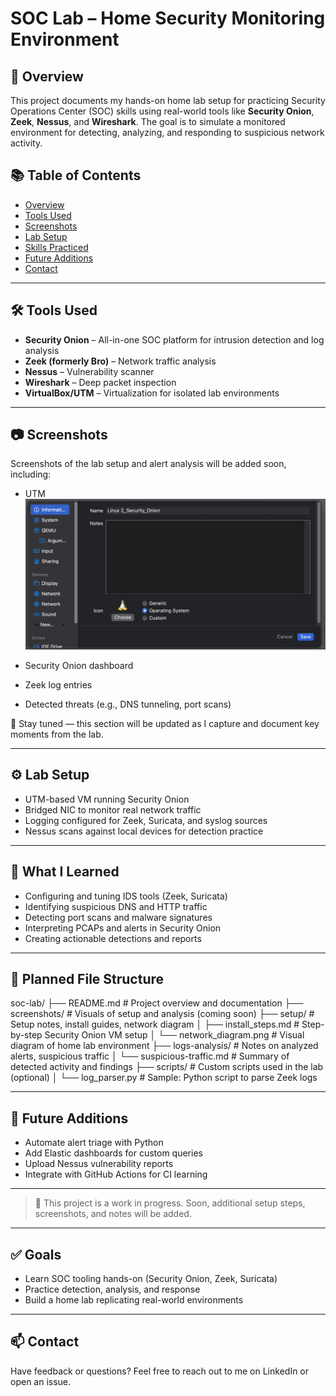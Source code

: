# SOC Lab – Home Security Monitoring Environment

## 📌 Overview
This project documents my hands-on home lab setup for practicing Security Operations Center (SOC) skills using real-world tools like **Security Onion**, **Zeek**, **Nessus**, and **Wireshark**. The goal is to simulate a monitored environment for detecting, analyzing, and responding to suspicious network activity.
## 📚 Table of Contents
- [Overview](#overview)
- [Tools Used](#tools-used)
- [Screenshots](screenshots/screenshots.md)
- [Lab Setup](setup/install_steps.md)
- [Skills Practiced](#skills-practiced)
- [Future Additions](#future-additions)
- [Contact](#contact)


---

## 🛠️ Tools Used
- **Security Onion** – All-in-one SOC platform for intrusion detection and log analysis
- **Zeek (formerly Bro)** – Network traffic analysis
- **Nessus** – Vulnerability scanner
- **Wireshark** – Deep packet inspection
- **VirtualBox/UTM** – Virtualization for isolated lab environments

---

## 📷 Screenshots
Screenshots of the lab setup and alert analysis will be added soon, including:
- UTM
  ![VM Setup Example](screenshots/vm-config-1.png)
  
- Security Onion dashboard
- Zeek log entries
- Detected threats (e.g., DNS tunneling, port scans)

📌 Stay tuned — this section will be updated as I capture and document key moments from the lab.


---

## ⚙️ Lab Setup
- UTM-based VM running Security Onion
- Bridged NIC to monitor real network traffic
- Logging configured for Zeek, Suricata, and syslog sources
- Nessus scans against local devices for detection practice

---

## 🔎 What I Learned
- Configuring and tuning IDS tools (Zeek, Suricata)
- Identifying suspicious DNS and HTTP traffic
- Detecting port scans and malware signatures
- Interpreting PCAPs and alerts in Security Onion
- Creating actionable detections and reports

---

## 📁 Planned File Structure
soc-lab/ ├── README.md # Project overview and documentation ├── screenshots/ # Visuals of setup and analysis (coming soon) ├── setup/ # Setup notes, install guides, network diagram │ ├── install_steps.md # Step-by-step Security Onion VM setup │ └── network_diagram.png # Visual diagram of home lab environment ├── logs-analysis/ # Notes on analyzed alerts, suspicious traffic │ └── suspicious-traffic.md # Summary of detected activity and findings ├── scripts/ # Custom scripts used in the lab (optional) │ └── log_parser.py # Sample: Python script to parse Zeek logs

---

## 🚀 Future Additions
- Automate alert triage with Python
- Add Elastic dashboards for custom queries
- Upload Nessus vulnerability reports
- Integrate with GitHub Actions for CI learning

---

> 🚧 This project is a work in progress. Soon, additional setup steps, screenshots, and notes will be added.

---

## ✅ Goals
- Learn SOC tooling hands-on (Security Onion, Zeek, Suricata)
- Practice detection, analysis, and response
- Build a home lab replicating real-world environments

---

## 📫 Contact
Have feedback or questions? Feel free to reach out to me on LinkedIn or open an issue.



